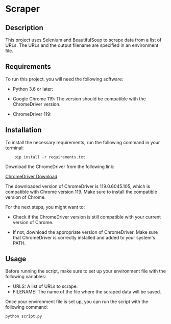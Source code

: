 # Scraper

## Description

This project uses Selenium and BeautifulSoup to scrape data from a list of URLs. The URLs and the output filename are specified in an environment file.

## Requirements

To run this project, you will need the following software:

- Python 3.6 or later: 

- Google Chrome 119: The version should be compatible with the ChromeDriver version.

- ChromeDriver 119: 
 

## Installation

To install the necessary requirements, run the following command in your terminal:

```
    pip install -r requirements.txt
```


Download the ChromeDriver from the following link:

[ChromeDriver Download](https://edgedl.me.gvt1.com/edgedl/chrome/chrome-for-testing/119.0.6045.105/mac-x64/chromedriver-mac-x64.zip)

The downloaded version of ChromeDriver is 119.0.6045.105, which is compatible with Chrome version 119. Make sure to install the compatible version of Chrome.

For the next steps, you might want to:

* Check if the ChromeDriver version is still compatible with your current version of Chrome.

* If not, download the appropriate version of ChromeDriver.
Make sure that ChromeDriver is correctly installed and added to your system's PATH.

## Usage
Before running the script, make sure to set up your environment file with the following variables:

* URLS: A list of URLs to scrape.
* FILENAME: The name of the file where the scraped data will be saved.

Once your environment file is set up, you can run the script with the following command:

```
python script.py
```